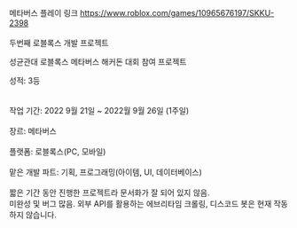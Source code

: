 메타버스 플레이 링크 https://www.roblox.com/games/10965676197/SKKU-2398
<br/><br/>
두번째 로블록스 개발 프로젝트

성균관대 로블록스 메타버스 해커돈 대회 참여 프로젝트

성적: 3등
<br/><br/><br/>
작업 기간: 2022 9월 21일 ~ 2022월 9월 26일 (1주일)<br/><br/>
장르: 메타버스<br/><br/>
플랫폼: 로블록스(PC, 모바일)<br/><br/>
맡은 개발 파트: 기획, 프로그래밍(아이템, UI, 데이터베이스)
<br/><br/>
짧은 기간 동안 진행한 프로젝트라 문서화가 잘 되어 있지 않음.<br/>
미완성 및 버그 많음. 외부 API를 활용하는 에브리타임 크롤링, 디스코드 봇은 현재 작동하지 않습니다.
